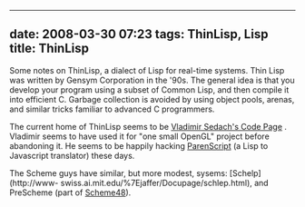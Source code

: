 
---
date: 2008-03-30 07:23
tags: ThinLisp, Lisp
title: ThinLisp
---

Some notes on ThinLisp, a dialect of Lisp for real-time systems. Thin Lisp was
written by Gensym Corporation in the '90s. The general idea is that you
develop your program using a subset of Common Lisp, and then compile it into
efficient C. Garbage collection is avoided by using object pools, arenas, and
similar tricks familiar to advanced C programmers.

The current home of
ThinLisp seems to be [Vladimir Sedach's Code
Page](http://vsedach.googlepages.com/code.html) . Vladimir seems to have used
it for "one small OpenGL" project before abandoning it. He seems to be happily
hacking [ParenScript](http://common-lisp.net/project/parenscript/) (a Lisp to
Javascript translator) these days.

The Scheme guys have similar, but more
modest, sysems: [Schelp](http://www-
swiss.ai.mit.edu/%7Ejaffer/Docupage/schlep.html), and PreScheme (part of
[Scheme48](http://s48.org/)).
